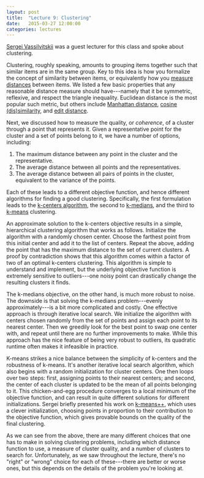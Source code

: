```yaml
---
layout: post
title:  "Lecture 9: Clustering"
date:   2015-03-27 12:00:00
categories: lectures
---
```


[Sergei Vassilvitskii](http://theory.stanford.edu/~sergei/) was a guest lecturer for this class and spoke about clustering.

Clustering, roughly speaking, amounts to grouping items together such that similar items are in the same group.
Key to this idea is how you formalize	 the concept of similarity between items, or equivalently how you [measure distances](http://en.wikipedia.org/wiki/Metric_(mathematics)) between items.
We listed a few basic properties that any reasonable distance measure should have---namely that it be symmetric, reflexive, and respect the triangle inequality.
Euclidean distance is the most popular such metric, but others include [Manhattan distance](http://en.wikipedia.org/wiki/Manhattan_distance), [cosine (dis)similarity](http://en.wikipedia.org/wiki/Cosine_similarity), and [edit distance](http://en.wikipedia.org/wiki/Edit_distance).

Next, we discussed how to measure the quality, or _coherence_, of a cluster through a point that represents it.
Given a representative point for the cluster and a set of points belong to it, we have a number of options, including:

1. The maximum distance between any point in the cluster and the representative.
2. The average distance between all points and the representatives.
3. The average distance between all pairs of points in the cluster, equivalent to the variance of the points.

Each of these leads to a different objective function, and hence different algorithms for finding a good clustering.
Specifically, the first formulation leads to the [k-centers algorithm](http://www.cs.utah.edu/~suresh/5962/lectures/14.pdf), the second to [k-medians](http://en.wikipedia.org/wiki/K-medoids), and the third to [k-means](http://en.wikipedia.org/wiki/K-means_clustering) clustering.

An approximate solution to the k-centers objective results in a simple, hierarchical clustering algorithm that works as follows.
Initialize the algorithm with a randomly chosen center.
Choose the farthest point from this initial center and add it to the list of centers.
Repeat the above, adding the point that has the maximum distance to the set of current clusters.
A proof by contradiction shows that this algorithm comes within a factor of two of an optimal k-centers clustering.
This algorithm is simple to understand and implement, but the underlying objective function is extremely sensitive to outliers---one noisy point can drastically change the resulting clusters it finds.

The k-medians objective, on the other hand, is much more robust to noise.
The downside is that solving the k-medians problem---evenly approximately---is a bit more complicated and costly.
One effective approach is through iterative local search.
We initialize the algorithm with centers chosen randomly from the set of points and assign each point to its nearest center.
Then we greedily look for the best point to swap one center with, and repeat until there are no further improvements to make.
While this approach has the nice feature of being very robust to outliers, its quadratic runtime often makes it infeasible in practice.

K-means strikes a nice balance between the simplicity of k-centers and the robustness of k-means.
It's another iterative local search algorithm, which also begins with a random initialization for cluster centers.
One then loops over two steps: first, assigning points to their nearest centers; and second, the center of each cluster is updated to be the mean of all points belonging to it.
This chicken-and-egg procedure converges to a local minimum of the objective function, and can result in quite different solutions for different initializations.
Sergei briefly presented his work on [k-means++](http://en.wikipedia.org/wiki/K-means%2B%2B), which uses a clever initialization, choosing points in proportion to their contribution to the objective function, which gives provable bounds on the quality of the final clustering.

As we can see from the above, there are many different choices that one has to make in solving clustering problems, including which distance function to use, a measure of cluster quality, and a number of clusters to search for.
Unfortunately, as we saw throughout the lecture, there's no "right" or "wrong" choice for each of these---there are better or worse ones, but this depends on the details of the problem you're looking at.